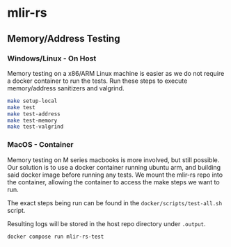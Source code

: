 # mlir-rs 

## Memory/Address Testing

### Windows/Linux - On Host
Memory testing on a x86/ARM Linux machine is easier as we do not require a docker container to run the tests. Run these steps to execute memory/address sanitizers and valgrind.
```bash
make setup-local
make test
make test-address
make test-memory
make test-valgrind
```

### MacOS - Container
Memory testing on M series macbooks is more involved, but still possible. Our solution is to use a docker container running ubuntu arm, and building said docker image before running any tests. We mount the mlir-rs repo into the container, allowing the container to access the make steps we want to run. 

The exact steps being run can be found in the `docker/scripts/test-all.sh` script.

Resulting logs will be stored in the host repo directory under `.output`.

```bash
docker compose run mlir-rs-test
```